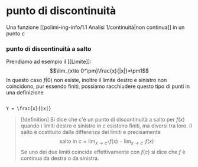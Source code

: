 # punto di discontinuità
Una funzione [[polimi-ing-info/1.1 Analisi 1/continuità|non continua]] in un punto $c$

### punto di discontinuità a salto
Prendiamo ad esempio il [[Limite]]:
$$\lim_{x\to 0^\pm}\frac{x}{|x|}=\pm1$$
In questo caso $f(0)$ non esiste, inoltre il limite destro e sinistro non coincidono, pur essendo finiti, possiamo racchiudere questo tipo di punti in una definizione
```desmos-graph

Y = \frac{x}{|x|}
```

>[!definition]
>Si dice che c'è un punto di discontinuità a salto per $f(x)$ quando i limiti destro e sinistro in $c$ esistono finiti, ma diversi tra loro. Il salto è costituito dalla differenza dei limiti e precisamente
>$$\text{salto in } c = \lim_{x\to c^+}f(x)-\lim_{x\to c^-}f(x)$$
>Se uno dei due limiti coincide effettivamente con $f(c)$ si dice che $f$ è continua da destra o da sinistra.


